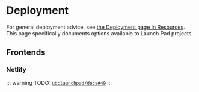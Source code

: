 # Deployment

For general deployment advice, see [the Deployment page in Resources](../../resources/deployment.md).
This page specifically documents options available to Launch Pad projects.

## Frontends

### Netlify

::: warning
TODO: [`ubclaunchpad/docs#49`](https://github.com/ubclaunchpad/docs/issues/49)
:::
